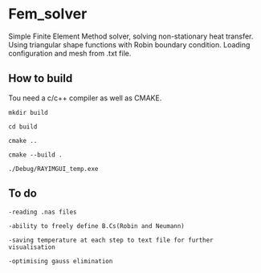 # Fem_solver

Simple Finite Element Method solver, solving non-stationary heat transfer. Using triangular shape functions with Robin boundary condition. 
Loading configuration and mesh from .txt file.


## How to build 

Tou need a c/c++ compiler as well as CMAKE.

    mkdir build

    cd build

    cmake ..

    cmake --build .

    ./Debug/RAYIMGUI_temp.exe

## To do

    -reading .nas files

    -ability to freely define B.Cs(Robin and Neumann)

    -saving temperature at each step to text file for further visualisation

    -optimising gauss elimination